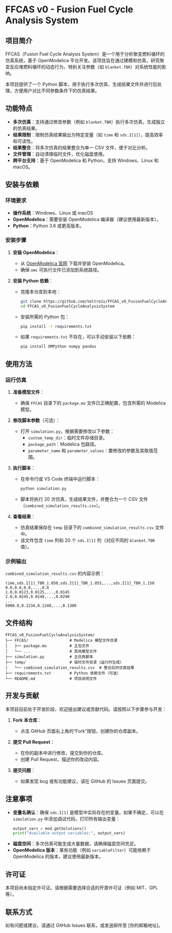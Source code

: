 # FFCAS v0 - Fusion Fuel Cycle Analysis System

## 项目简介

FFCAS（Fusion Fuel Cycle Analysis System）是一个用于分析聚变燃料循环的仿真系统，基于 OpenModelica 平台开发。该项目旨在通过建模和仿真，研究聚变反应堆燃料循环的动态行为，特别关注参数（如 `blanket.TBR`）对系统性能的影响。

本项目提供了一个 Python 脚本，用于执行多次仿真、生成结果文件并进行后处理，方便用户对比不同参数条件下的仿真结果。

## 功能特点

- **多次仿真**：支持通过修改参数（例如 `blanket.TBR`）执行多次仿真，生成独立的仿真结果。
- **结果限制**：限制仿真结果输出为特定变量（如 `time` 和 `sds.I[1]`），提高效率和可读性。
- **结果整合**：将多次仿真的结果整合为单一 CSV 文件，便于对比分析。
- **文件管理**：自动清理临时文件，优化磁盘使用。
- **跨平台支持**：基于 OpenModelica 和 Python，支持 Windows、Linux 和 macOS。

## 安装与依赖

### 环境要求

- **操作系统**：Windows、Linux 或 macOS
- **OpenModelica**：需要安装 OpenModelica 编译器（建议使用最新版本）。
- **Python**：Python 3.6 或更高版本。

### 安装步骤

1. **安装 OpenModelica**：
   - 从 [OpenModelica 官网](https://openmodelica.org/) 下载并安装 OpenModelica。
   - 确保 `omc` 可执行文件已添加到系统路径。

2. **安装 Python 依赖**：
   - 克隆本仓库到本地：
     ```bash
     git clone https://github.com/Valtro1s/FFCAS_v0_FusionFuelCycleAnalysisSystem.git
     cd FFCAS_v0_FusionFuelCycleAnalysisSystem
     ```
   - 安装所需的 Python 包：
     ```bash
     pip install -r requirements.txt
     ```
   - 如果 `requirements.txt` 不存在，可以手动安装以下依赖：
     ```bash
     pip install OMPython numpy pandas
     ```

## 使用方法

### 运行仿真

1. **准备模型文件**：
   - 确保 `FFCAS` 目录下的 `package.mo` 文件已正确配置，包含所需的 Modelica 模型。

2. **修改脚本参数**（可选）：
   - 打开 `simulation.py`，根据需要修改以下参数：
     - `custom_temp_dir`：临时文件存储目录。
     - `package_path`：Modelica 包路径。
     - `parameter_name` 和 `parameter_values`：要修改的参数及其取值范围。

3. **执行脚本**：
   - 在命令行或 VS Code 终端中运行脚本：
     ```bash
     python simulation.py
     ```
   - 脚本将执行 20 次仿真，生成结果文件，并整合为一个 CSV 文件（`combined_simulation_results.csv`）。

4. **查看结果**：
   - 仿真结果保存在 `temp` 目录下的 `combined_simulation_results.csv` 文件中。
   - 该文件包含 `time` 列和 20 个 `sds.I[1]` 列（对应不同的 `blanket.TBR` 值）。

### 示例输出

`combined_simulation_results.csv` 的内容示例：

```
time,sds.I[1]_TBR_1.050,sds.I[1]_TBR_1.055,...,sds.I[1]_TBR_1.150
0.0,0.0,0.0,...,0.0
1.0,0.0123,0.0125,...,0.0145
2.0,0.0245,0.0248,...,0.0290
...
5000.0,0.1234,0.1240,...,0.1300
```

## 文件结构

```
FFCAS_v0_FusionFuelCycleAnalysisSystem/
├── FFCAS/                  # Modelica 模型文件目录
│   ├── package.mo          # 主包文件
│   └── ...                 # 其他模型文件
├── simulation.py           # 主仿真脚本
├── temp/                   # 临时文件目录（运行时生成）
│   └── combined_simulation_results.csv  # 整合后的仿真结果
├── requirements.txt        # Python 依赖文件（可选）
└── README.md               # 项目说明文件
```

## 开发与贡献

本项目目前处于开发阶段，欢迎提出建议或贡献代码。请按照以下步骤参与开发：

1. **Fork 本仓库**：
   - 点击 GitHub 页面右上角的“Fork”按钮，创建你的仓库副本。

2. **提交 Pull Request**：
   - 在你的副本中进行修改，提交到你的仓库。
   - 创建 Pull Request，描述你的改动内容。

3. **提交问题**：
   - 如果发现 bug 或有功能建议，请在 GitHub 的 Issues 页面提交。

## 注意事项

- **变量名确认**：确保 `sds.I[1]` 是模型中实际存在的变量。如果不确定，可以在 `simulation.py` 中添加调试代码，打印所有输出变量：
  ```python
  output_vars = mod.getSolutions()
  print("Available output variables:", output_vars)
  ```
- **磁盘空间**：多次仿真可能生成大量数据，请确保磁盘空间充足。
- **OpenModelica 版本**：某些功能（例如 `variableFilter`）可能依赖于 OpenModelica 的版本，建议使用最新版本。

## 许可证

本项目尚未指定许可证。请根据需要选择合适的开源许可证（例如 MIT、GPL 等）。

## 联系方式

如有问题或建议，请通过 GitHub Issues 联系，或发送邮件至 [你的邮箱地址]。
```